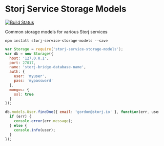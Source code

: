 Storj Service Storage Models
============================

[![Build Status](https://img.shields.io/travis/Storj/service-storage-models.svg?style=flat-square)](https://travis-ci.org/Storj/service-storage-models)

Common storage models for various Storj services

```
npm install storj-service-storage-models --save
```

```js
var Storage = require('storj-service-storage-models');
var db = new Storage({
  host: '127.0.0.1',
  port: 27017,
  name: 'storj-bridge-database-name',
  auth: {
    user: 'myuser',
    pass: 'mypassword'
  },
  mongos: {
    ssl: true
  }
});

db.models.User.findOne({ email: 'gordon@storj.io' }, function(err, user) {
  if (err) {
    console.error(err.message);
  } else {
    console.info(user);
  }
});
```
